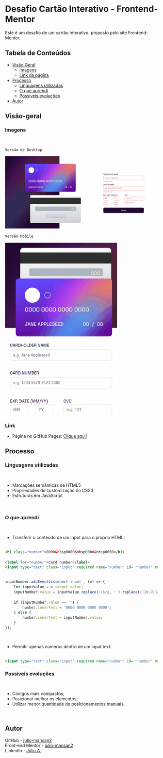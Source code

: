 # Desafio Cartão Interativo - Frontend-Mentor

Este é um desafio de um cartão interativo, proposto pelo site Frontend-Mentor.

## Tabela de Conteúdos

- [Visão Geral](#visão-geral)
    - [Imagens](#imagens)
    - [Link da página](#link)
- [Processo](#processo)
    - [Linguagens utilizadas](#linguagens-utilizadas)
    - [O que aprendi](#o-que-aprendi)
    - [Possíveis evoluções](#possíveis-evoluções)
- [Autor](#autor)

## Visão-geral

### Imagens

<br>

````
Versão de Desktop
````

   <img src="./src/design/desktop-design.gif" alt="desktop-design">

<br>

````
Versão Mobile
````

 <img src="./src/design/mobile-design.gif" alt="mobile-design">

### Link

- Página no GitHub Pages: <a href="https://julio-mansan2.github.io/cartao-interativo/">Clique aqui!</a>

## Processo

### Linguagens utilizadas

<br>

- Marcações semânticas de HTML5
- Propriedades de customização do CSS3
- Estruturas em JavaScript

<br>

### O que aprendi

<br>

- Transferir o conteúdo de um input para o próprio HTML:

````html

<h1 class="number">0000&nbsp0000&nbsp0000&nbsp0000</h1>

<label for="number">Card number</label>
<input type="text" class="input" required name="number" id= "number" maxlength="19" placeholder="e.g. 1234 5678 9123 0000" id="number" oninput="this.value = this.value.replace(/[^0-9.]/g, '').replace(/(\..*?)\..*/g, '$1');" >

````
````javascript

inputNumber.addEventListener('input', (e) => {
    let inputValue = e.target.value;
    inputNumber.value = inputValue.replace(/\s/g, '').replace(/([0-9]{4})/g, '$1 ').trim();

    if (inputNumber.value == '') {
        number.innerText = '0000 0000 0000 0000';
    } else {
        number.innerText = inputNumber.value;
    }
});


````
<br>

- Permitir apenas números dentro de um input text:

````html

<input type="text" class="input" required name="number" id= "number" maxlength="19" placeholder="e.g. 1234 5678 9123 0000" id="number" oninput="this.value = this.value.replace(/[^0-9.]/g, '').replace(/(\..*?)\..*/g, '$1');" >

````

### Possíveis evoluções

<br>

- Códigos mais compactos;
- Posicionar melhor os elementos;
- Utilizar menor quantidade de posicionamentos manuais.

<br>

## Autor

GitHub - <a href="https://github.com/julio-mansan2">julio-mansan2</a> <br>
Front-end Mentor - <a href="https://www.frontendmentor.io/profile/julio-mansan2">julio-mansan2</a> <br>
LinkedIn - <a href="https://www.linkedin.com/in/j%C3%BAlio-a-mansan-3415a7249/">Júlio A.</a> <br>